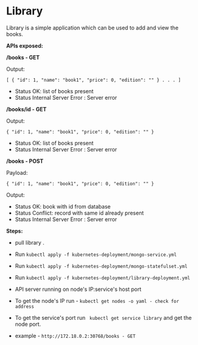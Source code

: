 # Library
Library is a simple application which can be used to add and view the books.

**APIs exposed:**

**/books - GET**

Output:

`[
    {
        "id": 1,
        "name": "book1",
        "price": 0,
        "edition": ""
    }
    .
    .
    .
]`

 - Status OK: list of books present
 - Status Internal Server Error : Server error
 
 **/books/id - GET**

Output:

`{
        "id": 1,
        "name": "book1",
        "price": 0,
        "edition": ""
    }
 `

 - Status OK: list of books present
 - Status Internal Server Error : Server error
 
**/books - POST**

Payload:

`{
        "id": 1,
        "name": "book1",
        "price": 0,
        "edition": ""
    }`
    
    
Output:

 - Status OK: book with id from database
 - Status Conflict: record with same id already present
- Status Internal Server Error : Server error

**Steps:**
 - pull library .
 - Run `kubectl apply -f kubernetes-deployment/mongo-service.yml`
 - Run `kubectl apply -f kubernetes-deployment/mongo-statefulset.yml`
 - Run `kubectl apply -f kubernetes-deployment/library-deployment.yml`

 - API server running on node's IP:service's host port
 - To get the node's IP run - `kubectl get nodes -o yaml - check for address`
 - To get the service's port run ` kubectl get service library` and get the node port.
 - example - `http://172.18.0.2:30768/books - GET` 
 
